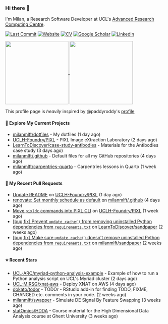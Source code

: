 ### Hi there 👋

I'm Milan, a Research Software Developer at UCL's [Advanced Research Computing
Centre](https://www.ucl.ac.uk/advanced-research-computing/advanced-research-computing-centre).

[![Last Commit](https://img.shields.io/github/last-commit/milanmlft/milanmlft?label=updated)](https://github.com/milanmlft)
[![Website](https://img.shields.io/badge/GitHub%20Pages-222?logo=githubpages&logoColor=fff&style=for-the-badge&style=flat)](https://milanmlft.dev)
[![CV](https://img.shields.io/badge/CV-PDF-pink.svg)](https://milanmlft.netlify.app/uploads/resume.pdf)
[![Google Scholar](https://img.shields.io/badge/Google%20Scholar-4285F4?logo=googlescholar&logoColor=fff&style=for-the-badge&style=flat)](https://scholar.google.com/citations?user=LwW40HQAAAAJ&hl=en)
[![Linkedin](https://img.shields.io/badge/LinkedIn-0A66C2?logo=linkedin&logoColor=fff&style=for-the-badge&style=flat)](http://www.linkedin.com/in/milan-malfait)


<a href="https://github.com/milanmlft/milanmlft#gh-dark-mode-only">
  <img height=200 align="center" src="https://github-readme-stats-paddyroddy.vercel.app/api?username=milanmlft&disable_animations=true&hide_border=true&hide_title=true&include_all_commits=true&rank_icon=github&show=prs_merged,reviews&show_icons=true&theme=tokyonight" />
</a>


<a href="https://github.com/milanmlft/milanmlft#gh-light-mode-only">
  <img height=200 align="center" src="https://github-readme-stats-paddyroddy.vercel.app/api?username=milanmlft&disable_animations=true&hide_border=true&hide_title=true&include_all_commits=true&rank_icon=github&show=prs_merged,reviews&show_icons=true&theme=default" />
</a>

This profile page is _heavily_ inspired by @paddyroddy's [profile](https://github.com/paddyroddy/paddyroddy)

#### 👷 Explore My Current Projects

- [milanmlft/dotfiles](https://github.com/milanmlft/dotfiles) - My dotfiles
  (1 day ago)
- [UCLH-Foundry/PIXL](https://github.com/UCLH-Foundry/PIXL) - PIXL Image eXtraction Laboratory
  (2 days ago)
- [LearnToDiscover/case-study-antibodies](https://github.com/LearnToDiscover/case-study-antibodies) - Materials for the Antibodies case study
  (3 days ago)
- [milanmlft/.github](https://github.com/milanmlft/.github) - Default files for all my GitHub repositories
  (4 days ago)
- [milanmlft/carpentries-quarto](https://github.com/milanmlft/carpentries-quarto) - Carpentries lessons in Quarto
  (1 week ago)

#### 🔨 My Recent Pull Requests

- [Update README](https://github.com/UCLH-Foundry/PIXL/pull/413) on [UCLH-Foundry/PIXL](https://github.com/UCLH-Foundry/PIXL)
  (1 day ago)
- [renovate: Set monthly schedule as default](https://github.com/milanmlft/.github/pull/1) on [milanmlft/.github](https://github.com/milanmlft/.github)
  (4 days ago)
- [Move `pixldc` commands into PIXL CLI](https://github.com/UCLH-Foundry/PIXL/pull/411) on [UCLH-Foundry/PIXL](https://github.com/UCLH-Foundry/PIXL)
  (1 week ago)
- [[bug fix] Prevent `update_cache()` from removing uninstalled Python dependencies from `requirements.txt`](https://github.com/LearnToDiscover/sandpaper/pull/88) on [LearnToDiscover/sandpaper](https://github.com/LearnToDiscover/sandpaper)
  (2 weeks ago)
- [[bug fix] Make sure `update_cache()` doesn&#39;t remove uninstalled Python dependencies from `requirements.txt`](https://github.com/milanmlft/sandpaper/pull/23) on [milanmlft/sandpaper](https://github.com/milanmlft/sandpaper)
  (2 weeks ago)

#### ⭐ Recent Stars

- [UCL-ARC/myriad-python-analysis-example](https://github.com/UCL-ARC/myriad-python-analysis-example) - Example of how to run a Python analysis script on UCL&#39;s Myriad cluster
  (2 days ago)
- [UCL-MIRSG/xnat-aws](https://github.com/UCL-MIRSG/xnat-aws) - Deploy XNAT on AWS
  (4 days ago)
- [dokato/todor](https://github.com/dokato/todor) - TODOr - RStudio add-in for finding TODO, FIXME, CHANGED etc. comments in your code.
  (2 weeks ago)
- [milanmlft/swapper](https://github.com/milanmlft/swapper) - Simulate DE Signal By Feature Swapping
  (3 weeks ago)
- [statOmics/HDDA](https://github.com/statOmics/HDDA) - Course material for the High Dimensional Data Analysis course at Ghent University
  (3 weeks ago)
